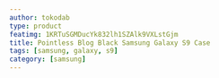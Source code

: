 ```yaml
---
author: tokodab
type: product
featimg: 1KRTuSGMDucYk832lh1SZAlk9VXLstGjm
title: Pointless Blog Black Samsung Galaxy S9 Case
tags: [samsung, galaxy, s9]
category: [samsung]
---
```

